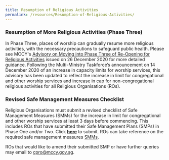 ```yaml
---
title: Resumption of Religious Activities
permalink: /resources/Resumption-of-Religious-Activities/
---
```


### Resumption of More Religious Activities (Phase Three)
In Phase Three, places of worship can gradually resume more religious activities, with the necessary precautions to safeguard public health. Please see MCCY's [Advisory on Moving into Phase Three of Re-Opening for Religious Activities](/media/MovingintoPhaseThreeofRe-OpeningforReligiousActivities(26Dec2020)_update26Jan2021.pdf) issued on 26 December 2020 for more detailed guidance. Following the Multi-Ministry Taskforce’s announcement on 14 December 2020 of an increase in capacity limits for worship services, this advisory has been updated to reflect the increase in limit for congregational and other worship services and increase in cap for non-congregational religious activities for all Religious Organisations (ROs).


### Revised Safe Management Measures Checklist
Religious Organisations must submit a revised checklist of Safe Management Measures (SMMs) for the increase in limit for congregational and other worship services at least 3 days before commencing. This includes ROs that have submitted their Safe Management Plans (SMPs) in Phase One and/or Two. Click **[here](https://www.form.gov.sg/#!/5fd9c5cf53e07c0011cf875d)** to submit. ROs can take reference on the required safe management measures [SMMs](/resources/resources/).
 
ROs that would like to amend their submitted SMP or have further queries may email to [cpro@mccy.gov.sg](mailto:cpro@mccy.gov.sg).
